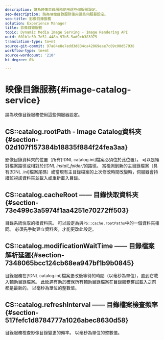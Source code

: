 ```yaml
---
description: 請為映像目錄服務使用這些伺服器設定。
seo-description: 請為映像目錄服務使用這些伺服器設定。
seo-title: 影像目錄服務
solution: Experience Manager
title: 影像目錄服務
topic: Dynamic Media Image Serving - Image Rendering API
uuid: 601b1c30-7d51-448b-97b5-5ad9cb383975
translation-type: tm+mt
source-git-commit: 97a84e8e7edd3d834ca42069eae7c09c00d57938
workflow-type: tm+mt
source-wordcount: '210'
ht-degree: 0%

---
```



# 映像目錄服務{#image-catalog-service}

請為映像目錄服務使用這些伺服器設定。

## CS::catalog.rootPath - Image Catalog資料夾{#section-02d107f157384b18835f884f24fea3aa}

影像目錄資料夾的位置（所有[!DNL catalog.ini]檔案必須位於此位置）。 可以是絕對檔案路徑或相對於&#x200B;*[!DNL install_folder]*&#x200B;的路徑。 當檢測到新的主目錄檔案（具有[!DNL .ini]檔案尾碼）或當現有主目錄檔案的上次修改時間改變時，伺服器會持續監視該資料夾並載入或重新載入目錄。

## CS::catalog.cacheRoot —— 目錄快取資料夾{#section-73e499c3a5974f1aa4251e70272ff503}

目錄系統快取的根資料夾。 可以設定為與`PS::cache.rootPaths`中的一個資料夾相同。 必須先手動建立資料夾，才能更改此設定。

## CS::catalog.modificationWaitTime —— 目錄檔案解析延遲{#section-7348065bcc124cb68ea947bf1b9b0845}

目錄服務在[!DNL catalog.ini]檔案更改後等待的時間（以毫秒為單位），直到它載入輔助目錄檔案。 此延遲有助於確保所有輔助目錄檔案在目錄服務嘗試載入之前都是最新的。 以毫秒為單位的整數值。

## CS::catalog.refreshInterval —— 目錄檔案檢查頻率{#section-517fefc1d8784777a1026abec8630d58}

目錄服務檢查影像目錄變更的頻率。 以毫秒為單位的整數值。
